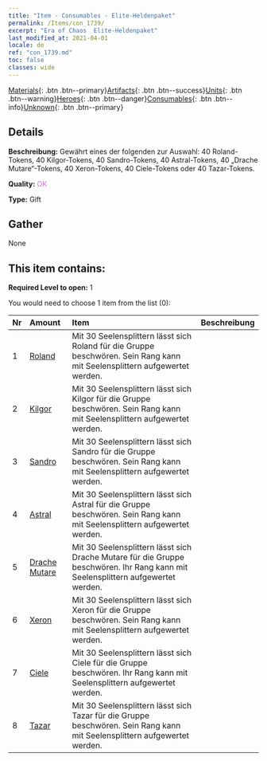 ```yaml
---
title: "Item - Consumables - Elite-Heldenpaket"
permalink: /Items/con_1739/
excerpt: "Era of Chaos  Elite-Heldenpaket"
last_modified_at: 2021-04-01
locale: de
ref: "con_1739.md"
toc: false
classes: wide
---
```

 [Materials](/de/Items/){: .btn .btn--primary}[Artifacts](/de/Items/Artifacts/){: .btn .btn--success}[Units](/de/Items/Units/){: .btn .btn--warning}[Heroes](/de/Items/Heroes/){: .btn .btn--danger}[Consumables](/de/Items/Consumables/){: .btn .btn--info}[Unknown](/de/Items/Unknown/){: .btn .btn--primary}

## Details
 **Beschreibung:** Gewährt eines der folgenden zur Auswahl: 40 Roland-Tokens, 40 Kilgor-Tokens, 40 Sandro-Tokens, 40 Astral-Tokens, 40 „Drache Mutare“-Tokens, 40 Xeron-Tokens, 40 Ciele-Tokens oder 40 Tazar-Tokens.

 **Quality:** <span style="color: #DA70D6">OK</span>

 **Type:** Gift

## Gather

  None

## This item contains:

 **Required Level to open:** 1

 You would need to choose 1 item from the list (0):

  | Nr | Amount |     Item    | Beschreibung |
  |:---|:-------|:------------|:-----------:|
  | 1 | [Roland](/de/Items/her_362/) | Mit 30 Seelensplittern lässt sich Roland für die Gruppe beschwören. Sein Rang kann mit Seelensplittern aufgewertet werden. | 
  | 2 | [Kilgor](/de/Items/her_374/) | Mit 30 Seelensplittern lässt sich Kilgor für die Gruppe beschwören. Sein Rang kann mit Seelensplittern aufgewertet werden. | 
  | 3 | [Sandro](/de/Items/her_371/) | Mit 30 Seelensplittern lässt sich Sandro für die Gruppe beschwören. Sein Rang kann mit Seelensplittern aufgewertet werden. | 
  | 4 | [Astral](/de/Items/her_388/) | Mit 30 Seelensplittern lässt sich Astral für die Gruppe beschwören. Sein Rang kann mit Seelensplittern aufgewertet werden. | 
  | 5 | [Drache Mutare](/de/Items/her_390/) | Mit 30 Seelensplittern lässt sich Drache Mutare für die Gruppe beschwören. Ihr Rang kann mit Seelensplittern aufgewertet werden. | 
  | 6 | [Xeron](/de/Items/her_383/) | Mit 30 Seelensplittern lässt sich Xeron für die Gruppe beschwören. Sein Rang kann mit Seelensplittern aufgewertet werden. | 
  | 7 | [Ciele](/de/Items/her_382/) | Mit 30 Seelensplittern lässt sich Ciele für die Gruppe beschwören. Ihr Rang kann mit Seelensplittern aufgewertet werden. | 
  | 8 | [Tazar](/de/Items/her_393/) | Mit 30 Seelensplittern lässt sich Tazar für die Gruppe beschwören. Sein Rang kann mit Seelensplittern aufgewertet werden. | 

